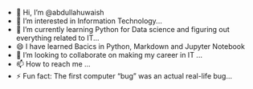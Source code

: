 - 👋 Hi, I’m @abdullahuwaish
- 👀 I’m interested in Information Technology...
- 🌱 I’m currently learning Python for Data science and figuring out everything related to IT...
- 😄 I have learned Bacics in Python, Markdown and Jupyter Notebook
- 💞️ I’m looking to collaborate on making my career in IT ...
- 📫 How to reach me ...
- ⚡ Fun fact: The first computer “bug” was an actual real-life bug...

<!---
abdullahuwaish/abdullahuwaish is a ✨ special ✨ repository because its `README.md` (this file) appears on your GitHub profile.
You can click the Preview link to take a look at your changes.
--->
